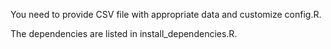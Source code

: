 You need to provide CSV file with appropriate data and customize config.R.

The dependencies are listed in install_dependencies.R.
